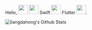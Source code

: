 Hello, <img src="https://user-images.githubusercontent.com/12118567/87376971-7116d000-c5be-11ea-89af-d2460c0cc3ea.gif" width="30 px"> <img src="https://user-images.githubusercontent.com/12118567/87376945-6f4d0c80-c5be-11ea-8980-ae41bce4c237.gif" width="30"> Swift <img src="https://user-images.githubusercontent.com/12118567/87376945-6f4d0c80-c5be-11ea-8980-ae41bce4c237.gif" width="30"> Flutter <img src="https://user-images.githubusercontent.com/12118567/87376945-6f4d0c80-c5be-11ea-8980-ae41bce4c237.gif" width="30">.

<img align="center" src="https://github-readme-stats.vercel.app/api?username=liangdahong&show_icons=true&title_color=333&icon_color=fac926&text_color=777&bg_color=f8f8f8" alt="liangdahong's Github Stats">
